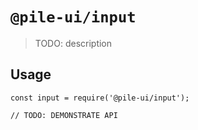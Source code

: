 # `@pile-ui/input`

> TODO: description

## Usage

```
const input = require('@pile-ui/input');

// TODO: DEMONSTRATE API
```
